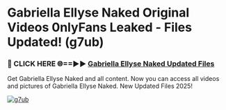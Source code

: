 # Gabriella Ellyse Naked Original Videos 0nlyFans Leaked - Files Updated! (g7ub)

<h3>🔴 CLICK HERE 🌐==►► <a href="https://tinyurl.com/yckcrads" rel="nofollow">Gabriella Ellyse Naked Updated Files</a></h3>

Get Gabriella Ellyse Naked and all content. Now you can access all videos and pictures of Gabriella Ellyse Naked. New Updated Files 2025!

[![g7ub](https://i.imgur.com/hpKpOFt.gif)](https://tinyurl.com/yckcrads)

